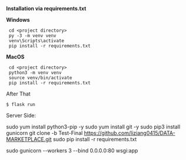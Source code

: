 **Installation via requirements.txt**

**Windows**
```shell
 cd <project directory>
 py -3 -m venv venv
 venv\Scripts\activate
 pip install -r requirements.txt
```

**MacOS**
```shell
 cd <project directory>
 python3 -m venv venv
 source venv/bin/activate
 pip install -r requirements.txt
```

After That


````shell
$ flask run
````


Server Side:

sudo yum install python3-pip -y
sudo yum install git -y
sudo pip3 install gunicorn
git clone -b Test-Final https://github.com/liziang0415/DATA-MARKETPLACE.git
sudo pip install -r requirements.txt

sudo gunicorn --workers 3 --bind 0.0.0.0:80 wsgi:app



